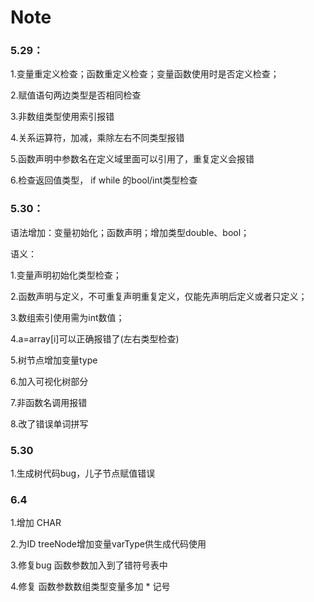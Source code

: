 # Note

### 5.29：

1.变量重定义检查；函数重定义检查；变量函数使用时是否定义检查；

2.赋值语句两边类型是否相同检查

3.非数组类型使用索引报错

4.关系运算符，加减，乘除左右不同类型报错

5.函数声明中参数名在定义域里面可以引用了，重复定义会报错

6.检查返回值类型， if while 的bool/int类型检查  

### 5.30：

语法增加：变量初始化；函数声明；增加类型double、bool；

语义：

1.变量声明初始化类型检查；

2.函数声明与定义，不可重复声明重复定义，仅能先声明后定义或者只定义；

3.数组索引使用需为int数值；

4.a=array[i]可以正确报错了(左右类型检查)

5.树节点增加变量type

6.加入可视化树部分

7.非函数名调用报错

8.改了错误单词拼写

### 5.30

1.生成树代码bug，儿子节点赋值错误

### 6.4

1.增加 CHAR

2.为ID treeNode增加变量varType供生成代码使用

3.修复bug 函数参数加入到了错符号表中

4.修复 函数参数数组类型变量多加 * 记号